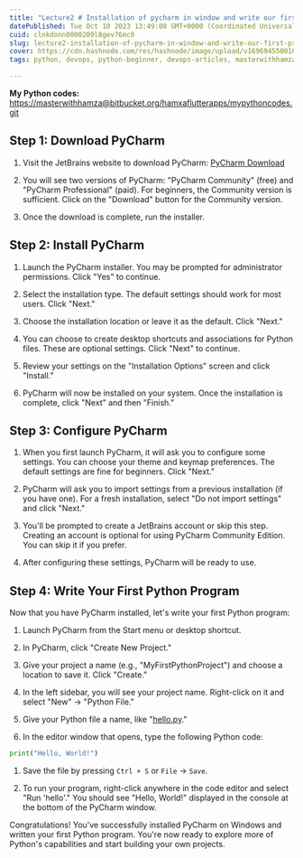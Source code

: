 ```yaml
---
title: "Lecture2 # Installation of pycharm in window and write our first program"
datePublished: Tue Oct 10 2023 13:49:08 GMT+0000 (Coordinated Universal Time)
cuid: clnkdonn0000209l8gev76mc0
slug: lecture2-installation-of-pycharm-in-window-and-write-our-first-program
cover: https://cdn.hashnode.com/res/hashnode/image/upload/v1696945500162/10c64103-91cc-4576-9c24-989c5b95f722.png
tags: python, devops, python-beginner, devops-articles, masterwithhamza

---
```


**My Python codes:** [https://masterwithhamza@bitbucket.org/hamxaflutterapps/mypythoncodes.git](https://masterwithhamza@bitbucket.org/hamxaflutterapps/mypythoncodes.git)

## **Step 1: Download PyCharm**

1. Visit the JetBrains website to download PyCharm: [PyCharm Download](https://www.jetbrains.com/pycharm/download/)
    
2. You will see two versions of PyCharm: "PyCharm Community" (free) and "PyCharm Professional" (paid). For beginners, the Community version is sufficient. Click on the "Download" button for the Community version.
    
3. Once the download is complete, run the installer.
    

## **Step 2: Install PyCharm**

1. Launch the PyCharm installer. You may be prompted for administrator permissions. Click "Yes" to continue.
    
2. Select the installation type. The default settings should work for most users. Click "Next."
    
3. Choose the installation location or leave it as the default. Click "Next."
    
4. You can choose to create desktop shortcuts and associations for Python files. These are optional settings. Click "Next" to continue.
    
5. Review your settings on the "Installation Options" screen and click "Install."
    
6. PyCharm will now be installed on your system. Once the installation is complete, click "Next" and then "Finish."
    

## **Step 3: Configure PyCharm**

1. When you first launch PyCharm, it will ask you to configure some settings. You can choose your theme and keymap preferences. The default settings are fine for beginners. Click "Next."
    
2. PyCharm will ask you to import settings from a previous installation (if you have one). For a fresh installation, select "Do not import settings" and click "Next."
    
3. You'll be prompted to create a JetBrains account or skip this step. Creating an account is optional for using PyCharm Community Edition. You can skip it if you prefer.
    
4. After configuring these settings, PyCharm will be ready to use.
    

## **Step 4: Write Your First Python Program**

Now that you have PyCharm installed, let's write your first Python program:

1. Launch PyCharm from the Start menu or desktop shortcut.
    
2. In PyCharm, click "Create New Project."
    
3. Give your project a name (e.g., "MyFirstPythonProject") and choose a location to save it. Click "Create."
    
4. In the left sidebar, you will see your project name. Right-click on it and select "New" -&gt; "Python File."
    
5. Give your Python file a name, like "[hello.py](http://hello.py)."
    
6. In the editor window that opens, type the following Python code:
    

```python
print("Hello, World!")
```

1. Save the file by pressing `Ctrl + S` or `File` -&gt; `Save`.
    
2. To run your program, right-click anywhere in the code editor and select "Run 'hello'." You should see "Hello, World!" displayed in the console at the bottom of the PyCharm window.
    

Congratulations! You've successfully installed PyCharm on Windows and written your first Python program. You're now ready to explore more of Python's capabilities and start building your own projects.